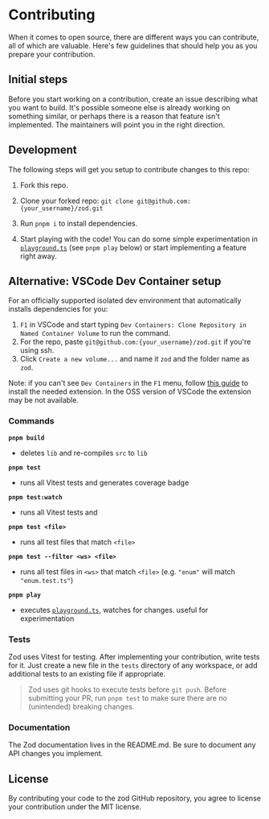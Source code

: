 # Contributing

When it comes to open source, there are different ways you can contribute, all
of which are valuable. Here's few guidelines that should help you as you prepare
your contribution.

## Initial steps

Before you start working on a contribution, create an issue describing what you want to build. It's possible someone else is already working on something similar, or perhaps there is a reason that feature isn't implemented. The maintainers will point you in the right direction.

<!-- ## Submitting a Pull Request

- Fork the repo
- Clone your forked repository: `git clone git@github.com:{your_username}/zod.git`
- Enter the zod directory: `cd zod`
- Create a new branch off the `master` branch: `git checkout -b your-feature-name`
- Implement your contributions (see the Development section for more information)
- Push your branch to the repo: `git push origin your-feature-name`
- Go to https://github.com/colinhacks/zod/compare and select the branch you just pushed in the "compare:" dropdown
- Submit the PR. The maintainers will follow up ASAP. -->

## Development

The following steps will get you setup to contribute changes to this repo:

1. Fork this repo.

2. Clone your forked repo: `git clone git@github.com:{your_username}/zod.git`

3. Run `pnpm i` to install dependencies.

4. Start playing with the code! You can do some simple experimentation in [`playground.ts`](playground.ts) (see `pnpm play` below) or start implementing a feature right away.

## Alternative: VSCode Dev Container setup

For an officially supported isolated dev environment that automatically installs dependencies for you:

1. `F1` in VSCode and start typing `Dev Containers: Clone Repository in Named Container Volume` to run the command.
2. For the repo, paste `git@github.com:{your_username}/zod.git` if you're using ssh.
3. Click `Create a new volume...` and name it `zod` and the folder name as `zod`.

Note: if you can't see `Dev Containers` in the `F1` menu, follow [this guide](https://code.visualstudio.com/docs/devcontainers/tutorial) to install the needed extension.
In the OSS version of VSCode the extension may be not available.

### Commands

**`pnpm build`**

- deletes `lib` and re-compiles `src` to `lib`

**`pnpm test`**

- runs all Vitest tests and generates coverage badge

**`pnpm test:watch`**

- runs all Vitest tests and

**`pnpm test <file>`**

- runs all test files that match `<file>`

**`pnpm test --filter <ws> <file>`**

- runs all test files in `<ws>` that match `<file>` (e.g. `"enum"` will match `"enum.test.ts"`)

**`pnpm play`**

- executes [`playground.ts`](playground.ts), watches for changes. useful for experimentation

### Tests

Zod uses Vitest for testing. After implementing your contribution, write tests for it. Just create a new file in the `tests` directory of any workspace, or add additional tests to an existing file if appropriate.

> Zod uses git hooks to execute tests before `git push`. Before submitting your PR, run `pnpm test` to make sure there are no (unintended) breaking changes.

### Documentation

The Zod documentation lives in the README.md. Be sure to document any API changes you implement.

## License

By contributing your code to the zod GitHub repository, you agree to
license your contribution under the MIT license.
